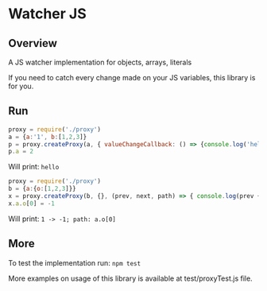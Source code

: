 # Watcher JS

## Overview

A JS watcher implementation for objects, arrays, literals

If you need to catch every change made on your JS variables, this
library is for you. 

## Run

```javascript
proxy = require('./proxy')
a = {a:'1', b:[1,2,3]}
p = proxy.createProxy(a, { valueChangeCallback: () => {console.log('hello')} })
p.a = 2
``` 

Will print: 
`hello
`

```javascript
proxy = require('./proxy')
b = {a:{o:[1,2,3]}}
x = proxy.createProxy(b, {}, (prev, next, path) => { console.log(prev + ' -> ' + next + '; path: ' + path)})
x.a.o[0] = -1
``` 

Will print:
`
1 -> -1; path: a.o[0]
`

## More

To test the implementation run: `npm test`

More examples on usage of this library is available at test/proxyTest.js file.

